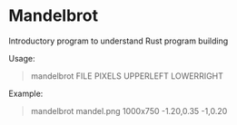 # Mandelbrot
Introductory program to understand Rust program building

Usage:
> mandelbrot FILE PIXELS UPPERLEFT LOWERRIGHT

Example:
>  mandelbrot mandel.png 1000x750 -1.20,0.35 -1,0.20